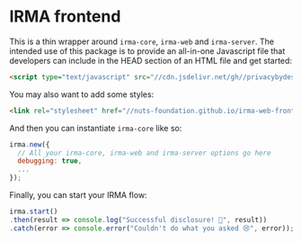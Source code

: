 # IRMA frontend

This is a thin wrapper around `irma-core`, `irma-web` and `irma-server`. The
intended use of this package is to provide an all-in-one Javascript file that
developers can include in the HEAD section of an HTML file and get started:

```html
<script type="text/javascript" src="//cdn.jsdelivr.net/gh//privacybydesign/irma-frontend-packages/irma-frontend/dist/irma.js"></script>
```

You may also want to add some styles:

```html
<link rel="stylesheet" href="//nuts-foundation.github.io/irma-web-frontend/application.css" />
```

And then you can instantiate `irma-core` like so:

```javascript
irma.new({
  // All your irma-core, irma-web and irma-server options go here
  debugging: true,
  ...
});
```

Finally, you can start your IRMA flow:

```javascript
irma.start()
.then(result => console.log("Successful disclosure! 🎉", result))
.catch(error => console.error("Couldn't do what you asked 😢", error));
```
